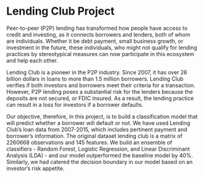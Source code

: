 # Lending Club Project
Peer-to-peer (P2P) lending has transformed how people have access to credit and investing, as it connects borrowers and lenders, both of whom are individuals. Whether it be debt payment, small business growth, or investment in the future, these individuals, who might not qualify for lending practices by stereotypical measures can now participate in this ecosystem and help each other.

Lending Club is a pioneer in the P2P industry. Since 2007, it has over 26 billion dollars in loans to more than 1.5 million borrowers. Lending Club verifies if both investors and borrowers meet their criteria for a transaction. However, P2P lending poses a substantial risk for the lenders because the deposits are not secured, or FDIC insured. As a result, the lending practice can result in a loss for investors if a borrower defaults.

Our objective, therefore, in this project, is to build a classification model that will predict whether a borrower will default or not. We have used Lending Club’s loan data from 2007-2015, which includes pertinent payment and borrower’s information. The original dataset lending club is a matrix of 2260668 observations and 145 features. We build an ensemble of classifiers - Random Forest, Logistic Regression, and Linear Discriminant Analysis (LDA) - and our model outperformed the baseline model by 40%. Similarly, we had catered the decision boundary in our model based on an investor’s risk appetite.
